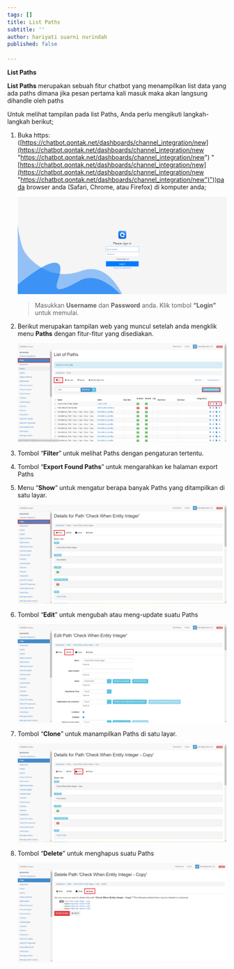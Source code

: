 ```yaml
---
tags: []
title: List Paths
subtitle: ''
author: hariyati suarni nurindah
published: false

---
```

**List Paths**

**List Paths** merupakan sebuah fitur chatbot yang menampilkan list data yang ada paths dimana jika pesan pertama kali masuk maka akan langsung dihandle oleh paths

Untuk melihat tampilan pada list Paths, Anda perlu mengikuti langkah-langkah berikut;

1. Buka https: ([https://chatbot.qontak.net/dashboards/channel_integration/new](https://chatbot.qontak.net/dashboards/channel_integration/new "https://chatbot.qontak.net/dashboards/channel_integration/new") "[https://chatbot.qontak.net/dashboards/channel_integration/new](https://chatbot.qontak.net/dashboards/channel_integration/new "https://chatbot.qontak.net/dashboards/channel_integration/new")"))pada browser anda (Safari, Chrome, atau Firefox) di komputer anda;

   ![](/uploads/channell.PNG)

   > Masukkan **Username** dan **Password** anda. Klik tombol **“Login”** untuk memulai.
2. Berikut merupakan tampilan web yang muncul setelah anda mengklik menu **Paths** dengan fitur-fitur yang disediakan.

   ![](/uploads/listpath1.PNG)
3. Tombol “**Filter**” untuk melihat Paths dengan pengaturan tertentu.
4. Tombol “**Export Found Paths**” untuk mengarahkan ke halaman export Paths
5. Menu “**Show**” untuk mengatur berapa banyak Paths yang ditampilkan di satu layar.

   ![](/uploads/listpath2.PNG)
6. Tombol “**Edit**” untuk mengubah atau meng-update suatu Paths

   ![](/uploads/listpath3.PNG)
7. Tombol “**Clone**” untuk manampilkan Paths di satu layar.

   ![](/uploads/listpath4.PNG)
8. Tombol “**Delete**” untuk menghapus suatu Paths

   ![](/uploads/listpath5.PNG)